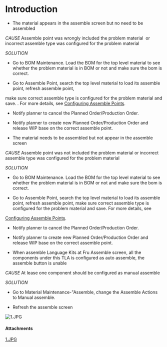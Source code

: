 # Introduction


- The material appears in the assemble screen but no need to be assembled


*CAUSE* 
Assemble point was wrongly included the problem material 
or incorrect assemble type was configured for the problem material

*SOLUTION* 

- Go to BOM Maintenance. Load the BOM for the top level material to see whether the problem material is in BOM or not and make sure the bom is correct.


- Go to Assemble Point, search the top level material to load its assemble point, refresh assemble point,

make sure correct assemble type is configured for the problem material and save.
. For more details, see [Configuring Assemble Points](/iFactory-JGP-MES/iFactory-JGP-MES-Home/iFactory-JGP-MS/CONTENT/General-Production/Assemble-Point.md). 
- Notify planner to cancel the Planned Order/Production Order.

- Notify planner to create new Planned Order/Production Order and release WIP base on the correct assemble point.




- The material needs to be assembled but not appear in the assemble screen


*CAUSE* 
Assemble point was not included the problem material or incorrect assemble type was configured for the problem material

*SOLUTION* 
- Go to BOM Maintenance. Load the BOM for the top level material to see whether the problem material is in BOM or not and make sure the bom is correct.


- Go to Assemble Point, search the top level material to load its assemble point, refresh assemble point, make sure correct assemble type is configured for the problem material and save. For more details, see

[Configuring Assemble Points](/iFactory-JGP-MES/iFactory-JGP-MES-Home/iFactory-JGP-MS/CONTENT/General-Production/Assemble-Point.md). 
- Notify planner to cancel the Planned Order/Production Order.

- Notify planner to create new Planned Order/Production Order and release WIP base on the correct assemble point.





- When assemble Language Kits at Fru Assemble screen, all the components under this TLA is configured as auto assemble, the assemble button is unable


*CAUSE* 
At lease one component should be configured as manual assemble

*SOLUTION* 
- Go to Material Maintenance-"Assemble, change the Assemble Actions to Manual assemble.


- Refresh the assemble screen


![1.JPG](/.attachments/29920258.jpg)






#### Attachments

[1.JPG](/.attachments/29920258.jpg)
